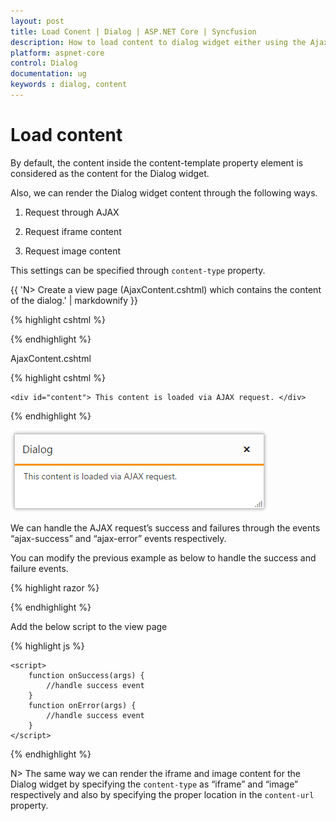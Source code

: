 ```yaml
---
layout: post
title: Load Conent | Dialog | ASP.NET Core | Syncfusion
description: How to load content to dialog widget either using the Ajax, iframe, and Image.
platform: aspnet-core
control: Dialog
documentation: ug
keywords : dialog, content
---
```


# Load content

By default, the content inside the content-template property element is considered as the content for the Dialog widget.

Also, we can render the Dialog widget content through the following ways.

1. Request through AJAX

2. Request iframe content

3. Request image content

This settings can be specified through `content-type` property.

{{ 'N> Create a view page (AjaxContent.cshtml) which contains the content of the dialog.' | markdownify }}

{% highlight cshtml %}

<div class="control">
    <ej-dialog id="dialog" title="Dialog" content-type="ajax" content-url="@Url.Content("~/dialog/ajaxcontent").ToString()">
    </ej-dialog>
</div>


{% endhighlight %}

AjaxContent.cshtml

{% highlight cshtml %}


    <div id="content"> This content is loaded via AJAX request. </div>



{% endhighlight %}



![Load content](load-content_images\load-content_img1.png)

We can handle the AJAX request’s success and failures through the events “ajax-success” and “ajax-error” events respectively. 

You can modify the previous example as below to handle the success and failure events.

{% highlight razor %}


<div class="control">
    <ej-dialog id="dialog" title="Dialog" content-type="ajax" ajax-success="onSucess" ajax-error="onerror" content-url="@Url.Content("~/dialog/ajaxcontent").ToString()">
    </ej-dialog>
</div>

{% endhighlight %}


Add the below script to the view page

{% highlight js %}


    <script>
        function onSuccess(args) {
            //handle success event
        }
        function onError(args) {
            //handle success event
        }
    </script>



{% endhighlight %}


N> The same way we can render the iframe and image content for the Dialog widget by specifying the `content-type` as “iframe” and “image” respectively and also by specifying the proper location in the `content-url` property.

